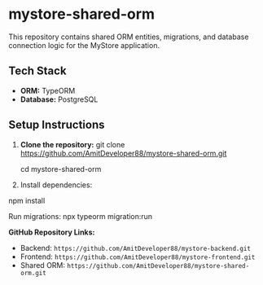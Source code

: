 # mystore-shared-orm

This repository contains shared ORM entities, migrations, and database connection logic for the MyStore application.

## Tech Stack
- **ORM:** TypeORM
- **Database:** PostgreSQL

## Setup Instructions

1. **Clone the repository:**
   git clone https://github.com/AmitDeveloper88/mystore-shared-orm.git


   cd mystore-shared-orm


2. Install dependencies:

npm install


Run migrations: npx typeorm migration:run




**GitHub Repository Links:**
   - Backend: `https://github.com/AmitDeveloper88/mystore-backend.git`
   - Frontend: `https://github.com/AmitDeveloper88/mystore-frontend.git`
   - Shared ORM: `https://github.com/AmitDeveloper88/mystore-shared-orm.git`
